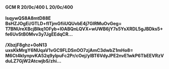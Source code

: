 #### GCM R 20/0c/400 L 20/0c/400
**lsqywQS8A8mtD88E**<br/>**BsHZJOgEi/GTLD+flTjmGfiiUQUvbE4j7GIRMuOvGeg=**<br/>**T7BNUreXBcjBIkq1OFyb+I0ABQnLQVX+wUWB6jY7s5YsXRDL5gJBDks5+fe6UvStB0Mvv3y7JgEEdqCR...**<br/><br/>
**/XbzjF8ghz+0oN13**<br/>**uxsKkMrgY6NUqaV1vGC9FLDSnOO7zjAmC3dwbZ1mHo8=**<br/>**M6Ct4klynpvKA52q9yIpuFc2Pr/cOej/ylBT6VdyJPE2nvE1wkP6TbEEVRzVduLZ7GjW2AtcwjbS/zhi...**